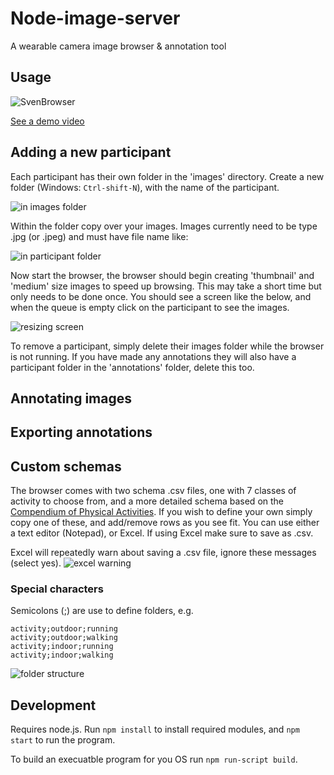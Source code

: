 # Node-image-server
A wearable camera image browser & annotation tool

## Usage

![SvenBrowser](http://i.imgur.com/YSqfTL7.png)

[See a demo video](http://i.imgur.com/o0BtSQZ.gif)

## Adding a new participant

Each participant has their own folder in the 'images' directory. Create a new folder (Windows: `Ctrl-shift-N`), with the name of the participant.

![in images folder](http://i.imgur.com/M4kxRQc.png)

Within the folder copy over your images. Images currently need to be type .jpg (or .jpeg) and must have file name like: 

![in participant folder](http://i.imgur.com/VYWLIPO.png)

Now start the browser, the browser should begin creating 'thumbnail' and 'medium' size images to speed up browsing. This may take a short time but only needs to be done once. You should see a screen like the below, and when the queue is empty click on the participant to see the images.

![resizing screen](http://i.imgur.com/5XIcP9a.png)

To remove a participant, simply delete their images folder while the browser is not running. If you have made any annotations they will also have a participant folder in the 'annotations' folder, delete this too.

## Annotating images

## Exporting annotations

## Custom schemas

The browser comes with two schema .csv files, one with 7 classes of activity to choose from, and a more detailed schema based on the [Compendium of Physical Activities](https://sites.google.com/site/compendiumofphysicalactivities/). If you wish to define your own simply copy one of these, and add/remove rows as you see fit. You can use either a text editor (Notepad), or Excel. If using Excel make sure to save as .csv. 

Excel will repeatedly warn about saving a .csv file, ignore these messages (select yes).
![excel warning](http://i.imgur.com/xcJ34yk.png)

### Special characters
Semicolons (;) are use to define folders, e.g.
```
activity;outdoor;running
activity;outdoor;walking
activity;indoor;running
activity;indoor;walking
```
![folder structure](http://i.imgur.com/HAqMuz6.png)
## Development

Requires node.js. Run `npm install` to install required modules, and `npm start` to run the program.

To build an execuatble program for you OS run `npm run-script build`.
